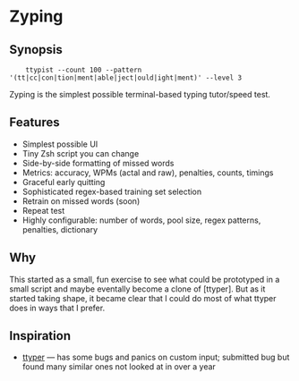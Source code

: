 # Zyping

## Synopsis

```shell
    ttypist --count 100 --pattern '(tt|cc|con|tion|ment|able|ject|ould|ight|ment)' --level 3
```

Zyping is the simplest possible terminal-based typing tutor/speed test.

## Features

- Simplest possible UI
- Tiny Zsh script you can change
- Side-by-side formatting of missed words
- Metrics: accuracy, WPMs (actal and raw), penalties, counts, timings
- Graceful early quitting
- Sophisticated regex-based training set selection
- Retrain on missed words (soon)
- Repeat test
- Highly configurable: number of words, pool size, regex patterns, penalties, dictionary

## Why

This started as a small, fun exercise to see what could be prototyped in a
small script and maybe eventally become a clone of [ttyper]. But as it started
taking shape, it became clear that I could do most of what ttyper does in ways
that I prefer.

## Inspiration

- [ttyper]() — has some bugs and panics on custom input; submitted bug but
  found many similar ones not looked at in over a year
